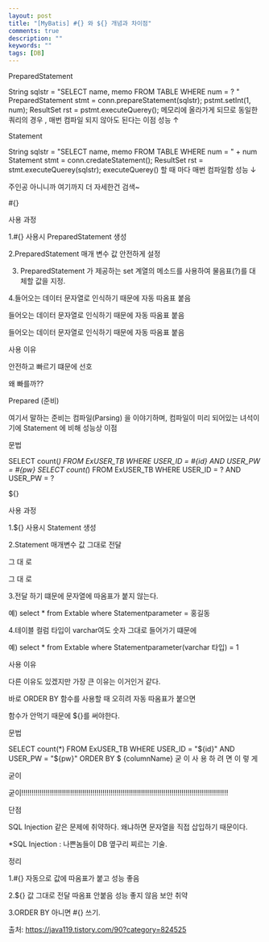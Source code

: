 ```yaml
---
layout: post
title: "[MyBatis] #{} 와 ${} 개념과 차이점"
comments: true
description: ""
keywords: ""
tags: [DB]
---
```



PreparedStatement

String sqlstr = "SELECT name, memo FROM TABLE WHERE num = ? " 
PreparedStatement stmt = conn.prepareStatement(sqlstr); 
pstmt.setInt(1, num);
ResultSet rst = pstmt.executeQuerey(); 
메모리에 올라가게 되므로 동일한 쿼리의 경우 , 매번 컴파일 되지 않아도 된다는 이점 성능 ↑

 

Statement

String sqlstr = "SELECT name, memo FROM TABLE WHERE num = " + num 
Statement stmt = conn.credateStatement(); 
ResultSet rst = stmt.executeQuerey(sqlstr); 
executeQuerey() 할 때 마다 매번 컴파일함 성능 ↓

 

주인공 아니니까 여기까지 더 자세한건 검색~

 

#{}
 

사용 과정

1.#{} 사용시 PreparedStatement 생성

2.PreparedStatement 매개 변수 값 안전하게 설정

3. PreparedStatement 가 제공하는 set 계열의 메소드를 사용하여 물음표(?)를 대체할 값을 지정.

4.들어오는 데이터 문자열로 인식하기 때문에 자동 따옴표 붙음

들어오는 데이터 문자열로 인식하기 때문에 자동 따옴표 붙음

들어오는 데이터 문자열로 인식하기 때문에 자동 따옴표 붙음

 

 

사용 이유

안전하고 빠르기 떄문에 선호

왜 빠를까??

Prepared (준비)

여기서 말하는 준비는 컴파일(Parsing) 을 이야기하며, 컴파일이 미리 되어있는 녀석이기에 Statement 에 비해 성능상 이점

 

 

문법

SELECT count(*) FROM 
ExUSER_TB
WHERE USER_ID = #{id} AND USER_PW = #{pw}
SELECT count(*) FROM ExUSER_TB 
WHERE 
USER_ID = ? AND USER_PW = ?
 

${}
 

사용 과정

1.${} 사용시 Statement 생성

2.Statement 매개변수 값 그대로 전달

그 대 로

그 대 로

3.전달 하기 떄문에 문자열에 따옴표가 붙지 않는다.

예) select * from Extable where Statementparameter = 홍길동

4.테이블 컬럼 타입이 varchar여도 숫자 그대로 들어가기 떄문에

예) select * from Extable where Statementparameter(varchar 타입) = 1

 

사용 이유

다른 이유도 있겠지만 가장 큰 이유는 이거인거 같다.

바로 ORDER BY 함수를 사용할 때 오히려 자동 따옴표가 붙으면

함수가 안먹기 때문에 ${}를 써야한다.

 

 

문법

SELECT count(*) FROM 
ExUSER_TB 
WHERE USER_ID = "${id}" AND USER_PW = "${pw}"
ORDER BY $ {columnName}
굳 이 사 용 하 려 면 이 렇 게

굳이

굳이!!!!!!!!!!!!!!!!!!!!!!!!!!!!!!!!!!!!!!!!!!!!!!!!!!!!!!!!!!!!!!!!!!!!!!!!!!!!!!!!!!!!!!!!!!!!!!!!!!!!!!

 

 

단점

SQL Injection 같은 문제에 취약하다. 왜냐하면 문자열을 직접 삽입하기 때문이다.

 

 

*SQL Injection : 나쁜놈들이 DB 옆구리 찌르는 기술.

 

 

정리

1.#{} 자동으로 값에 따옴표가 붙고 성능 좋음

2.${} 값 그대로 전달 따옴표 안붙음 성능 좋지 않음 보안 취약

3.ORDER BY 아니면 #{} 쓰기.


출처: https://java119.tistory.com/90?category=824525

